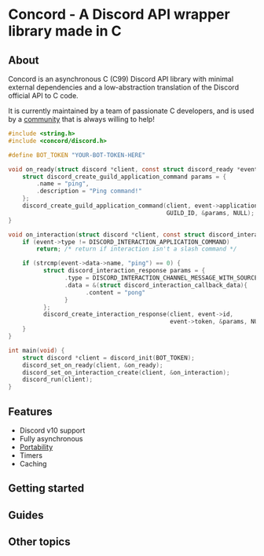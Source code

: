 [discord-invite]: https://discord.gg/Y7Xa6MA82v
[portability]: ../PORTABILITY.md

# Concord - A Discord API wrapper library made in C

## About

Concord is an asynchronous C (C99) Discord API library with minimal external dependencies and a low-abstraction translation of the Discord official API to C code.

It is currently maintained by a team of passionate C developers, and is used by a [community][discord-invite] that is always willing to help!

```c
#include <string.h>
#include <concord/discord.h>

#define BOT_TOKEN "YOUR-BOT-TOKEN-HERE"

void on_ready(struct discord *client, const struct discord_ready *event) {
    struct discord_create_guild_application_command params = {
        .name = "ping",
        .description = "Ping command!"
    };
    discord_create_guild_application_command(client, event->application->id,
                                             GUILD_ID, &params, NULL);
}

void on_interaction(struct discord *client, const struct discord_interaction *event) {
    if (event->type != DISCORD_INTERACTION_APPLICATION_COMMAND)
        return; /* return if interaction isn't a slash command */

    if (strcmp(event->data->name, "ping") == 0) {
          struct discord_interaction_response params = {
                .type = DISCORD_INTERACTION_CHANNEL_MESSAGE_WITH_SOURCE,
                .data = &(struct discord_interaction_callback_data){
                      .content = "pong"
                }
          };
          discord_create_interaction_response(client, event->id,
                                              event->token, &params, NULL);
    }
}

int main(void) {
    struct discord *client = discord_init(BOT_TOKEN);
    discord_set_on_ready(client, &on_ready);
    discord_set_on_interaction_create(client, &on_interaction);
    discord_run(client);
}
```

## Features

- Discord v10 support
- Fully asynchronous
- [Portability][portability]
- Timers
- Caching

## Getting started
<!-- List guides to help set up the first bot, concord's workflow, and some of its quirks -->

## Guides
<!-- General purpose guides, how to use embeds, interactions, etc -->

## Other topics
<!-- Links to other useful C resources, such as good debugging practices >
